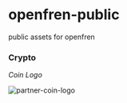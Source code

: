 # openfren-public
public assets for openfren

### Crypto

*Coin Logo*

![partner-coin-logo](https://user-images.githubusercontent.com/10572843/146142464-373cc98d-d147-4e68-84fc-f5e80bb67de6.png)


